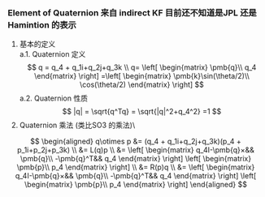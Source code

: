 <!--
 * @Author: Liu Weilong
 * @Date: 2021-02-08 17:37:13
 * @LastEditors: Liu Weilong
 * @LastEditTime: 2021-02-08 18:15:08
 * @Description: 
-->
### Element of Quaternion 来自 indirect KF 目前还不知道是JPL 还是 Hamintion 的表示
1. 基本的定义\
a.1. Quaternion 定义\
$$
    q = q_4 + q_1i+q_2j+q_3k
\\
    q= \left[
        \begin{matrix}
            \pmb{q}\\
            q_4
        \end{matrix}
        \right]
        =\left[
        \begin{matrix}
            \pmb{k}\sin(\theta/2)\\
            \cos(\theta/2)
        \end{matrix}
        \right]
$$
a.2. Quaternion 性质\
 $$
    |q| = \sqrt{q^Tq} = \sqrt{|q|^2+q_4^2} =1
 $$
2. Quaternion 乘法 (类比SO3 的乘法)\

$$
\begin{aligned}
    q\otimes p &= (q_4 + q_1i+q_2j+q_3k)(p_4 + p_1i+p_2j+p_3k)
    \\
    &= L(q)p
    \\
    &=
    \left[
        \begin{matrix}
            q_4I-\pmb{q}×&& \pmb{q}\\
            -\pmb{q}^T&& q_4
        \end{matrix}
    \right]   
     \left[
        \begin{matrix}
           \pmb{p}\\
             p_4
        \end{matrix}
    \right]
    \\
    &= R(p)q
    \\
    &=
    \left[
        \begin{matrix}
            q_4I-\pmb{q}×&& \pmb{q}\\
            -\pmb{q}^T&& q_4
        \end{matrix}
    \right]   
     \left[
        \begin{matrix}
           \pmb{p}\\
             p_4
        \end{matrix}
    \right]
\end{aligned}
$$
